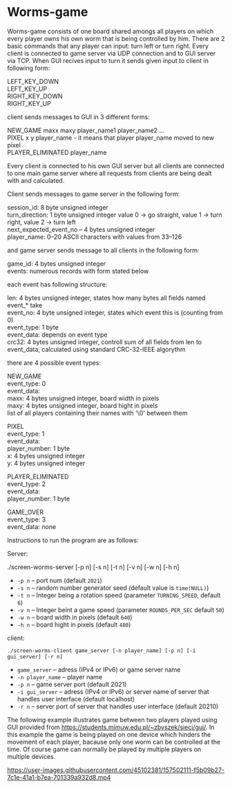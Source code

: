 # Worms-game

Worms-game consists of one board shared amongs all players on which every player owns his own worm that is being controlled by him. There are 2 basic commands that any player can input: turn left or turn right. Every client is connected to game server via UDP connection and to GUI server via TCP. When GUI recives input to turn it sends given input to client in following form: 

LEFT_KEY_DOWN  
LEFT_KEY_UP  
RIGHT_KEY_DOWN  
RIGHT_KEY_UP  

client sends messages to GUI in 3 different forms:

NEW_GAME maxx maxy player_name1 player_name2 …  
PIXEL x y player_name - it means that player player_name moved to new pixel  
PLAYER_ELIMINATED player_name  

Every client is connected to his own GUI server but all clients are connected to one main game server where all requests from clients are being dealt with and calculated.

Client sends messages to game server in the following form:  

session_id: 8 byte unsigned integer  
turn_direction: 1 byte unsigned integer value 0 → go straight, value 1 → turn right, value 2 → turn left  
next_expected_event_no – 4 bytes unsigned integer  
player_name: 0–20 ASCII characters with values from 33–126  

and game server sends message to all clients in the following form:

game_id: 4 bytes unsigned integer  
events: numerous records with form stated below  

each event has following structure:

len: 4 bytes unsigned integer, states how many bytes all fields named event_* take  
event_no: 4 byte unsigned integer, states which event this is (counting from 0)  
event_type: 1 byte  
event_data: depends on event type  
crc32: 4 bytes unsigned integer, controll sum of all fields from len to event_data, calculated using standard CRC-32-IEEE algorythm  

there are 4 possible event types:  

NEW_GAME  
 event_type: 0  
 event_data:  
  maxx: 4 bytes unsigned integer, board width in pixels  
  maxy: 4 bytes unsigned integer, board hight in pixels  
  list of all players containing their names with '\0' between them  
 
PIXEL  
 event_type: 1  
 event_data:  
  player_number: 1 byte  
  x: 4 bytes unsigned integer  
  y: 4 bytes unsigned integer  
 
PLAYER_ELIMINATED  
 event_type: 2  
 event_data:  
  player_number: 1 byte  
 
GAME_OVER  
 event_type: 3  
 event_data: none  

Instructions to run the program are as follows:  

Server:

./screen-worms-server [-p n] [-s n] [-t n] [-v n] [-w n] [-h n]

  * `-p n` – port num (default `2021`)
  * `-s n` – random number generator seed (default value is `time(NULL)`)
  * `-t n` – Integer being a rotation speed
    (parameter `TURNING_SPEED`, default `6`)
  * `-v n` – Integer beint a game speed
    (parameter `ROUNDS_PER_SEC` default `50`)
  * `-w n` – board width in pixels (default `640`)
  * `-h n` – board hight in pixels (default `480`)

client:

    ./screen-worms-client game_server [-n player_name] [-p n] [-i gui_server] [-r n]
 * `game_server` – adress (IPv4 or IPv6) or game server name
 * `-n player_name` – player name
 * `-p n` – game server port (default 2021)
 * `-i gui_server` – adress (IPv4 or IPv6) or server name of server that handles user interface (default localhost)
 * `-r n` – server port of server that handles user interface (default 20210)

The following example illustrates game between two players played using GUI provided from https://students.mimuw.edu.pl/~zbyszek/sieci/gui/. In this example the game is being played on one device which hinders the movement of each player, bacause only one worm can be controlled at the time. Of course game can normally be played by multiple players on multiple devices.

https://user-images.githubusercontent.com/45102381/157502111-f5b09b27-7c1e-41a1-b7ea-701339a932d8.mp4

